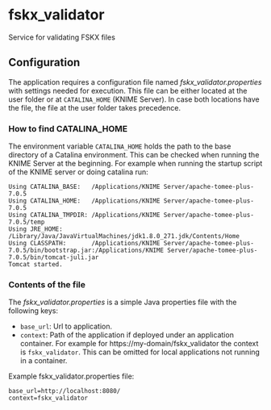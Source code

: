 # fskx_validator
Service for validating FSKX files

## Configuration
The application requires a configuration file named *fskx_validator.properties* with settings needed for execution. This file can be either located at the user folder or at `CATALINA_HOME` (KNIME Server). In case both locations have the file, the file at the user folder takes precedence.

### How to find CATALINA_HOME
The environment variable `CATALINA_HOME` holds the path to the base directory of a Catalina environment. This can be checked when running the KNIME Server at the beginning. For example when running the startup script of the KNIME server or doing catalina run:

```
Using CATALINA_BASE:   /Applications/KNIME Server/apache-tomee-plus-7.0.5
Using CATALINA_HOME:   /Applications/KNIME Server/apache-tomee-plus-7.0.5
Using CATALINA_TMPDIR: /Applications/KNIME Server/apache-tomee-plus-7.0.5/temp
Using JRE_HOME:        /Library/Java/JavaVirtualMachines/jdk1.8.0_271.jdk/Contents/Home
Using CLASSPATH:       /Applications/KNIME Server/apache-tomee-plus-7.0.5/bin/bootstrap.jar:/Applications/KNIME Server/apache-tomee-plus-7.0.5/bin/tomcat-juli.jar
Tomcat started.
```

### Contents of the file

The *fskx_validator.properties* is a simple Java properties file with the following keys:
* `base_url`: Url to application.
* `context`: Path of the application if deployed under an application container. For example for https://my-domain/fskx_validator the context is `fskx_validator`. This can be omitted for local applications not running in a container.

Example fskx_validator.properties file:
```
base_url=http://localhost:8080/
context=fskx_validator
```

